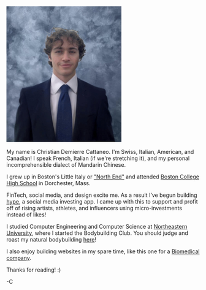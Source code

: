 <img src="Untitled.jpg" alt="Example Image" width="300">

My name is Christian Demierre Cattaneo. I'm Swiss, Italian, American, and Canadian! I speak French, Italian (if we're stretching it), and my personal incomprehensible dialect of Mandarin Chinese.

I grew up in Boston's Little Italy or ["North End"](https://en.wikipedia.org/wiki/North_End,_Boston) and attended [Boston College High School](https://en.wikipedia.org/wiki/Boston_College_High_School) in Dorchester, Mass.

FinTech, social media, and design excite me. As a result I’ve begun building [hype](https://gethype.webflow.io/), a social media investing app. I came up with this to support and profit off of rising artists, athletes, and influencers using micro-investments instead of likes!

I studied Computer Engineering and Computer Science at [Northeastern University](https://en.wikipedia.org/wiki/Northeastern_University), where I started the Bodybuilding Club. You should judge and roast my natural bodybuilding [here](https://www.instagram.com/zorbbrah/)!

I also enjoy building websites in my spare time, like this one for a [Biomedical company](https://www.ais-imaging.com/).

Thanks for reading! :)

-C
